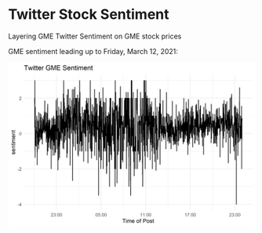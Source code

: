 # Twitter Stock Sentiment
 Layering GME Twitter Sentiment on GME stock prices


GME sentiment leading up to Friday, March 12, 2021:


![Twitter Sentiment](output/TwitterGME.png)

